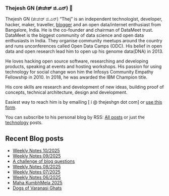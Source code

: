 ### Thejesh GN (ತೇಜೇಶ್ ಜಿ.ಎನ್) 👋

Thejesh GN (ತೇಜೇಶ್ ಜಿ.ಎನ್) “Thej” is an independent technologist, developer, hacker, maker, traveller, [blogger](https://thejeshgn.com/) and an open data/internet enthusiast from Bangalore, India. He is the co-founder and chairman of DataMeet trust. DataMeet is the biggest community of data science and open data enthusiasts in India. They organise community meetups around the country and runs unconferences called Open Data Camps (ODC). His belief in open data and open research lead him to open up his genome data(DNA) in 2013.

He loves hacking open source software, researching and developing products, speaking at events and hosting workshops. His passion for using technology for social change won him the Infosys Community Empathy Fellowship in 2010. In 2018, he was awarded the IBM Champion title.

His core skills are research and development of new ideas, building proof of concepts, technical architecture, design and development.

Easiest way to reach him is by emailing [ i @ thejeshgn dot com] or [use this form](https://thejeshgn.com/contact/).

You can subscribe to his personal blog by RSS: [All posts](https://feeds.thejeshgn.com/thejeshgn) or just the [technology](https://feeds.thejeshgn.com/technology) posts.

## Recent Blog posts
<!-- BLOG-POST-LIST:START -->
- [Weekly Notes 10/2025](https://thejeshgn.com/2025/03/07/weekly-notes-10-2025/)
- [Weekly Notes 09/2025](https://thejeshgn.com/2025/02/28/weekly-notes-09-2025/)
- [A challenge of blog questions](https://thejeshgn.com/2025/02/27/a-challenge-of-blog-questions/)
- [Weekly Notes 08/2025](https://thejeshgn.com/2025/02/21/weekly-notes-08-2025/)
- [Weekly Notes 07/2025](https://thejeshgn.com/2025/02/14/weekly-notes-07-2025/)
- [Weekly Notes 06/2025](https://thejeshgn.com/2025/02/07/weekly-notes-06-2025/)
- [Maha KumbhMela 2025](https://thejeshgn.com/2025/02/07/maha-kumbhmela-2025/)
- [Dogs of Varanasi Ghats](https://thejeshgn.com/2025/02/01/dogs-of-varanasi-ghats/)
<!-- BLOG-POST-LIST:END -->
